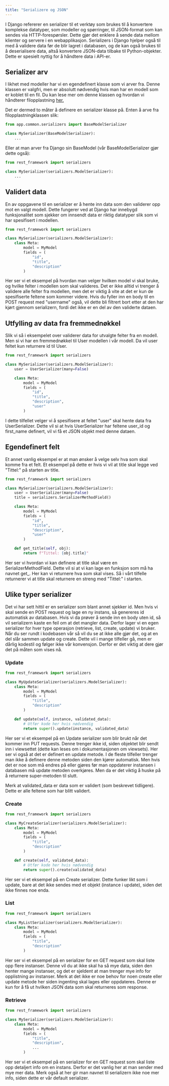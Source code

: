 ```yaml
---
title: "Serializere og JSON"
---
```


I Django refererer en serializer til et verktøy som brukes til å konvertere komplekse datatyper, som modeller og spørringer, til JSON-format som kan sendes via HTTP-forespørsler. Dette gjør det enklere å sende data mellom klienter og servere i en webapplikasjon. Serializers i Django hjelper også til med å validere data før de blir lagret i databasen, og de kan også brukes til å deserialisere data, altså konvertere JSON-data tilbake til Python-objekter. Dette er spesielt nyttig for å håndtere data i API-er.


## Serializer arv
I likhet med modeller har vi en egendefinert klasse som vi arver fra. Denne klassen er valgfri, men er absolutt nødvendig hvis man har en modell som er koblet til en fil. Du kan lese mer om denne klassen og hvordan vi håndterer filopplastning [her.](https://github.com/TIHLDE/Lepton/wiki/Filopplastning)


Det er dermed to måter å definere en serializer klasse på. Enten å arve fra filopplastningklassen slik:

```python
from app.common.serializers import BaseModelSerializer

class MySerializer(BaseModelSerializer):
    ...
```

Eller at man arver fra Django sin BaseModel (vår BaseModelSerializer gjør dette også):

```python
from rest_framework import serializers

class MySerializer(serializers.ModelSerializer):
    ...
```

## Validert data
En av oppgavene til en serializer er å hente inn data som den validerer opp mot en valgt modell. Dette fungerer ved at Django har innebygd funksjonalitet som sjekker om innsendt data er riktig datatyper slik som vi har spesifisert i modellen.

```python
from rest_framework import serializers

class MySerializer(serializers.ModelSerializer):
    class Meta:
        model = MyModel
        fields = (
            "id",
            "title",
            "description"
        )
```

Her ser vi et eksempel på hvordan man velger hvilken model vi skal bruke, og hvilke felter i modellen som skal valideres. Det er ikke alltid vi trenger å validere alle felter fra modellen, men det er viktig å vite at det er kun de spesifiserte feltene som kommer videre. Hvis du fyller inn en body til en POST request med "username" også, vil dette bli filtrert bort etter at den har kjørt gjennom serializern, fordi det ikke er en del av den validerte dataen.

## Utfylling av data fra fremmednøkkel
Slik vi så i eksempelet over validerer data for utvalgte felter fra en modell. Men si vi har en fremmednøkkel til User modellen i vår modell. Da vil user feltet kun returnere id til User. 

```python
from rest_framework import serializers

class MySerializer(serializers.ModelSerializer):
    user = UserSerializer(many=False)

    class Meta:
        model = MyModel
        fields = (
            "id",
            "title",
            "description",
            "user"
        )
```

I dette tilfellet velger vi å spesifisere at feltet "user" skal hente data fra UserSerializer. Dette vil si at hvis UserSerializer har feltene user_id og first_name definert, vil vi få et JSON objekt med denne dataen.

## Egendefinert felt
Et annet vanlig eksempel er at man ønsker å velge selv hva som skal komme fra et felt. Et eksempel på dette er hvis vi vil at title skal legge ved "Tittel:" på starten av title.

```python
from rest_framework import serializers

class MySerializer(serializers.ModelSerializer):
    user = UserSerializer(many=False)
    title = serializers.SerializerMethodField()

    class Meta:
        model = MyModel
        fields = (
            "id",
            "title",
            "description",
            "user"
        )

    def get_title(self, obj):
        return f"Tittel: {obj.title}"
```
Her ser vi hvordan vi kan definere at title skal være en SerializerMethodField. Dette vil si at vi kan lage en funksjon som må ha navnet get_<feltnavn>. Her kan vi returnere hva som skal vises. Så i vårt tilfelle returnerer vi at title skal returnere en streng med "Tittel:" i starten.


## Ulike typer serializer
Det vi har sett hittil er en serializer som blant annet sjekker id. Men hvis vi skal sende en POST request og lage en ny instans, så genereres id automatisk av databasen. Hvis vi da prøver å sende inn en body uten id, så vil serializern kaste en feil om at det mangler data. Derfor lager vi en egen serializer for hver type operasjon (retrieve, list, create, update) vi bruker. Når du ser rundt i kodebasen vår så vil du se at ikke alle gjør det, og at en del slår sammen update og create. Dette vil i mange tilfeller gå, men er dårlig kodestil og følger ikke vår konvensjon. Derfor er det viktig at dere gjør det på måten som vises nå.

### Update
```python
from rest_framework import serializers

class MyUpdateSerializer(serializers.ModelSerializer):
    class Meta:
        model = MyModel
        fields = (
            "title",
            "description"
        )

    def update(self, instance, validated_data):
        # Utfør kode her hvis nødvendig
        return super().update(instance, validated_data)
```

Her ser vi et eksempel på en Update serializer som blir brukt når det kommer inn PUT requests. Denne trenger ikke id, siden objektet blir sendt inn i viewsettet (dette kan leses om i dokumentasjonen om viewsets). Her ser vi også at det er definert en update metode. I de fleste tilfeller trenger man ikke å definere denne metoden siden den kjører automatisk. Men hvis det er noe som må endres på eller gjøres før man oppdaterer instansen i databasen må update metoden overkjøres. Men da er det viktig å huske på å returnere super-metoden til slutt. 

Merk at validated_data er data som er validert (som beskrevet tidligere). Dette er alle feltene som har blitt validert.


### Create
```python
from rest_framework import serializers

class MyCreateSerializer(serializers.ModelSerializer):
    class Meta:
        model = MyModel
        fields = (
            "title",
            "description"
        )

    def create(self, validated_data):
        # Utfør kode her hvis nødvendig
        return super().create(validated_data)
```

Her ser vi et eksempel på en Create serializer. Dette funker likt som i update, bare at det ikke sendes med et objekt (instance i update), siden det ikke finnes noe enda.


### List
```python
from rest_framework import serializers

class MyListSerializer(serializers.ModelSerializer):
    class Meta:
        model = MyModel
        fields = (
            "title",
            "description"
        )
```
Her ser vi et eksempel på en serializer for en GET request som skal liste opp flere instanser. Denne vil du at ikke skal ha så mye data, siden den henter mange instanser, og det er sjeldent at man trenger mye info for opplistning av instanser. Merk at det ikke er noe behov for noen create eller update metode her siden ingenting skal lages eller oppdateres. Denne er kun for å få ut hvilken JSON data som skal returneres som response.

### Retrieve
```python
from rest_framework import serializers

class MySerializer(serializers.ModelSerializer):
    class Meta:
        model = MyModel
        fields = (
            "title",
            "description",
            ...
        )
```
Her ser vi et eksempel på en serializer for en GET request som skal liste opp detaljert info om en instans. Derfor er det vanlig her at man sender med mye mer data. Merk også at her gir man navnet til serializern ikke noe mer info, siden dette er vår default serializer.